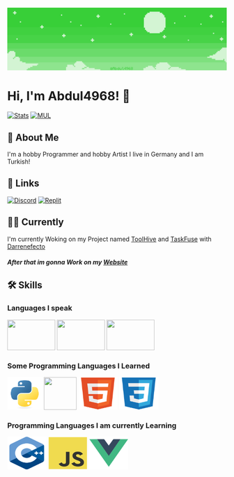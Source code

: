 [![Banner](https://github.com/Abdul4968/Abdul4968/blob/main/Banner.png?raw=true)](https://github.com/Abdul4968 "Pretty Nice Pixel Art")
  
# Hi, I'm Abdul4968! 👋
  
[![Stats](https://github-readme-stats.vercel.app/api?username=Abdul4968&show_icons=true&layout=compact&theme=dark)](https://github.com/Abdul4968)
[![MUL](https://github-readme-stats.vercel.app/api/top-langs/?username=Abdul4968&layout=compact&theme=dark)]([https://replit.com/@Abdul4968](https://github.com/Abdul4968))

## 🚀 About Me
I'm a hobby Programmer and hobby Artist
I live in Germany and I am Turkish!


## 🔗 Links
[![Discord](https://img.shields.io/badge/Discord%20(Abdul4968)-darkblue?style=for-the-badge&logo=discord&logoColor=white)](https://discord.com/app "You Can reach me here")
[![Replit](https://img.shields.io/badge/Replit-black?style=for-the-badge&logo=replit&logoColor=orange)](https://replit.com/@Abdul4968 "Code thats in Work!")


## 👩‍💻 Currently
I'm currently Woking on my Project named [ToolHive](https://github.com/Abdul4968/ToolHive "A hub with tools and games and more *maybe*") and [TaskFuse](https://github.com/TaskFuse) with [Darrenefecto](https://github.com/darrenefecto)
##### After that im gonna Work on my [Website](https://github.com/Abdul4968/abdul4968.github.io "its Pretty SH*T")
  

## 🛠 Skills
 
### Languages I speak
<a href="https://en.wikipedia.org/wiki/German_language"><img src="https://upload.wikimedia.org/wikipedia/en/thumb/b/ba/Flag_of_Germany.svg/125px-Flag_of_Germany.svg.png" width="110" height="70"><a>
<a href="https://en.wikipedia.org/wiki/English_language"><img src="https://upload.wikimedia.org/wikipedia/en/thumb/a/a4/Flag_of_the_United_States.svg/125px-Flag_of_the_United_States.svg.png" width="110" height="70"><a>
<a href="https://en.wikipedia.org/wiki/Turkish_language"><img src="https://upload.wikimedia.org/wikipedia/commons/thumb/b/b4/Flag_of_Turkey.svg/125px-Flag_of_Turkey.svg.png" width="110" height="70"><a>
  
### Some Programming Languages I Learned
<a href="https://www.python.org/"><img src="https://raw.githubusercontent.com/devicons/devicon/1119b9f84c0290e0f0b38982099a2bd027a48bf1/icons/python/python-original.svg" width="80" height="75"><a>
<a href="https://www.tutorialspoint.com/batch_script/index.htm"><img src="https://cdn-icons-png.flaticon.com/512/4325/4325165.png" width="75" height="75"><a>
<a href="https://www.w3schools.com/html/"><img src="https://raw.githubusercontent.com/devicons/devicon/1119b9f84c0290e0f0b38982099a2bd027a48bf1/icons/html5/html5-original.svg" width="90" height="75"><a>
<a href="https://www.w3schools.com/css/"><img src="https://raw.githubusercontent.com/devicons/devicon/1119b9f84c0290e0f0b38982099a2bd027a48bf1/icons/css3/css3-original.svg" width="90" height="75"><a>

### Programming Languages I am currently Learning
<a href="https://cplusplus.com/"><img src="https://raw.githubusercontent.com/devicons/devicon/1119b9f84c0290e0f0b38982099a2bd027a48bf1/icons/cplusplus/cplusplus-original.svg" width="90" height="75"><a>
<a href="https://www.javascript.com/"><img src="https://raw.githubusercontent.com/devicons/devicon/1119b9f84c0290e0f0b38982099a2bd027a48bf1/icons/javascript/javascript-original.svg" width="90" height="75"><a>
<a href="https://vuejs.org//"><img src="https://raw.githubusercontent.com/devicons/devicon/1119b9f84c0290e0f0b38982099a2bd027a48bf1/icons/vuejs/vuejs-original.svg" width="90" height="75"><a>



  
<!--
<a href="https://github.com/Abdul4968"><img src="https://github.com/Abdul4968/Abdul4968/blob/main/Banner.png?raw=true" width="" height=""><a>
### Hi there, I'm Abdul4968 👋
Im a hobby Programmer and hobby Artist, I live in Germany and I am Turkish!
##### My Discord: Abdul4968#2920

<a href="https://github.com/Abdul4968"><img src="https://github-readme-stats.vercel.app/api?username=Abdul4968&show_icons=true&layout=compact&theme=dark" width="" height=""><a>
<a href="https://github.com/Abdul4968"><img src="https://github-readme-stats.vercel.app/api/top-langs/?username=Abdul4968&layout=compact&theme=dark" width="" height=""><a>

## Languages I speak
<a href="https://en.wikipedia.org/wiki/German_language"><img src="https://upload.wikimedia.org/wikipedia/en/thumb/b/ba/Flag_of_Germany.svg/125px-Flag_of_Germany.svg.png" width="110" height="70"><a>
<a href="https://en.wikipedia.org/wiki/English_language"><img src="https://upload.wikimedia.org/wikipedia/en/thumb/a/a4/Flag_of_the_United_States.svg/125px-Flag_of_the_United_States.svg.png" width="110" height="70"><a>
<a href="https://en.wikipedia.org/wiki/Turkish_language"><img src="https://upload.wikimedia.org/wikipedia/commons/thumb/b/b4/Flag_of_Turkey.svg/125px-Flag_of_Turkey.svg.png" width="110" height="70"><a>

## Some Programming Languages I Learned
<a href="https://www.python.org/"><img src="https://raw.githubusercontent.com/devicons/devicon/1119b9f84c0290e0f0b38982099a2bd027a48bf1/icons/python/python-original.svg" width="80" height="75"><a>
<a href="https://www.tutorialspoint.com/batch_script/index.htm"><img src="https://cdn-icons-png.flaticon.com/512/4325/4325165.png" width="75" height="75"><a>
<a href="https://www.w3schools.com/html/"><img src="https://raw.githubusercontent.com/devicons/devicon/1119b9f84c0290e0f0b38982099a2bd027a48bf1/icons/html5/html5-original.svg" width="90" height="75"><a>
<a href="https://www.w3schools.com/css/"><img src="https://raw.githubusercontent.com/devicons/devicon/1119b9f84c0290e0f0b38982099a2bd027a48bf1/icons/css3/css3-original.svg" width="90" height="75"><a>
  
## Programming Languages I am currently Learning
<a href="https://cplusplus.com/"><img src="https://raw.githubusercontent.com/devicons/devicon/1119b9f84c0290e0f0b38982099a2bd027a48bf1/icons/cplusplus/cplusplus-original.svg" width="90" height="75"><a>

##### Replit Account: [Click Here](https://replit.com/@Abdul4968)
-->
